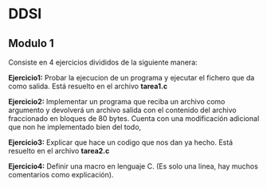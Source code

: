 # DDSI
## Modulo 1

Consiste en 4 ejercicios divididos de la siguiente manera:

**Ejercicio1:** Probar la ejecucion de un programa y ejecutar el fichero que da como salida. Está resuelto en el archivo **tarea1.c**

**Ejercicio2:** Implementar un programa que reciba un archivo como argumento y devolverá un archivo salida con el contenido del archivo fraccionado en bloques de 80 bytes. Cuenta con una modificación adicional que non he implementado bien del todo,

**Ejercicio3:** Explicar que hace un codigo que nos dan ya hecho. Está resuelto en el archivo **tarea2.c**

**Ejercicio4:** Definir una macro en lenguaje C. (Es solo una linea, hay muchos comentarios como explicación).
